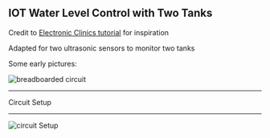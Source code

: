 ## IOT Water Level Control with Two Tanks

Credit to [Electronic Clinics tutorial](https://www.electroniclinic.com/iot-water-level-monitoring-using-ultrasonic-sensor/) for inspiration

Adapted for two ultrasonic sensors to monitor two tanks

Some early pictures:

![breadboarded circuit](https://res.cloudinary.com/folafunmi/image/upload/v1583605249/20200307_114311_jfjoo8.jpg)

----------------------------------------------------------------------------------------------------------------

Circuit Setup

----------------------------------------------------------------------------------------------------------------

![circuit Setup](https://res.cloudinary.com/folafunmi/image/upload/v1584051030/Circuit_ra5s8v.png)